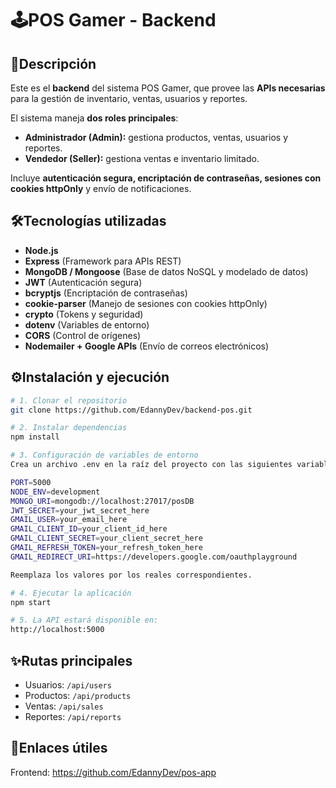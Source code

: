 # 🕹️POS Gamer - Backend  

## 📌Descripción  
Este es el **backend** del sistema POS Gamer, que provee las **APIs necesarias** para la gestión de inventario, ventas, usuarios y reportes.  

El sistema maneja **dos roles principales**:  
- **Administrador (Admin):** gestiona productos, ventas, usuarios y reportes.  
- **Vendedor (Seller):** gestiona ventas e inventario limitado.  

Incluye **autenticación segura, encriptación de contraseñas, sesiones con cookies httpOnly** y envío de notificaciones.  

## 🛠️Tecnologías utilizadas  

- **Node.js**  
- **Express** (Framework para APIs REST)  
- **MongoDB / Mongoose** (Base de datos NoSQL y modelado de datos)  
- **JWT** (Autenticación segura)  
- **bcryptjs** (Encriptación de contraseñas)  
- **cookie-parser** (Manejo de sesiones con cookies httpOnly)  
- **crypto** (Tokens y seguridad)  
- **dotenv** (Variables de entorno)  
- **CORS** (Control de orígenes)  
- **Nodemailer + Google APIs** (Envío de correos electrónicos)  

## ⚙️Instalación y ejecución  

```bash
# 1. Clonar el repositorio
git clone https://github.com/EdannyDev/backend-pos.git

# 2. Instalar dependencias
npm install

# 3. Configuración de variables de entorno
Crea un archivo .env en la raíz del proyecto con las siguientes variables:

PORT=5000
NODE_ENV=development
MONGO_URI=mongodb://localhost:27017/posDB
JWT_SECRET=your_jwt_secret_here
GMAIL_USER=your_email_here
GMAIL_CLIENT_ID=your_client_id_here
GMAIL_CLIENT_SECRET=your_client_secret_here
GMAIL_REFRESH_TOKEN=your_refresh_token_here
GMAIL_REDIRECT_URI=https://developers.google.com/oauthplayground

Reemplaza los valores por los reales correspondientes.

# 4. Ejecutar la aplicación
npm start

# 5. La API estará disponible en:
http://localhost:5000

```

## ✨Rutas principales
- Usuarios: `/api/users`
- Productos: `/api/products`
- Ventas: `/api/sales`
- Reportes: `/api/reports`

## 🔗Enlaces útiles

Frontend: https://github.com/EdannyDev/pos-app
